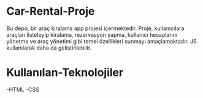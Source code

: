 # Car-Rental-Proje
Bu depo, bir araç kiralama app projesi içermektedir. Proje, kullanıcılara araçları listeleyip kiralama, rezervasyon yapma, kullanıcı hesaplarını yönetme ve araç yönetimi gibi temel özellikleri sunmayı amaçlamaktadır. JS kullanılarak daha da geliştirilebilir.

# Kullanılan-Teknolojiler
-HTML -CSS
